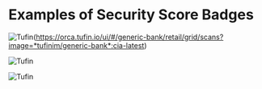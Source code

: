 # Examples of Security Score Badges


![Tufin](https://orca.tufin.io/api/generic-bank/retail/badges/security-score?image=tufinim/generic-bank:cia-latest&token=8440d55d-97a9-47c8-928a-20963cf14b14)(https://orca.tufin.io/ui/#/generic-bank/retail/grid/scans?image=*tufinim/generic-bank*:cia-latest)

![Tufin](https://orca.tufin.io/api/generic-bank/retail/badges/security-score?image=tufinim/postgres:cia-latest&token=8440d55d-97a9-47c8-928a-20963cf14b14)

![Tufin](https://orca.tufin.io/api/generic-bank/retail/badges/security-score?image=tufinim/generic-bank-indexer:cia-latest&token=8440d55d-97a9-47c8-928a-20963cf14b14)
